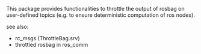 This package provides functionalities to throttle the output of
rosbag on user-defined topics (e.g. to ensure deterministic computation
of ros nodes).

see also:
- rc_msgs (ThrottleBag.srv)
- throttled rosbag in ros_comm
